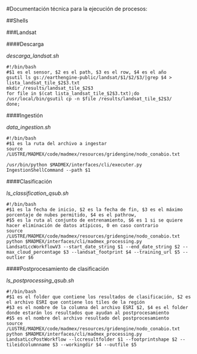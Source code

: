 #Documentación técnica para la ejecución de procesos:

##Shells

###Landsat

####Descarga

*descarga_landsat.sh*

```
#!/bin/bash
#$1 es el sensor, $2 es el path, $3 es el row, $4 es el año
gsutil ls gs://earthengine-public/landsat/$1/$2/$3/|grep $4 > lista_landsat_tile_$2$3.txt
mkdir /results/landsat_tile_$2$3
for file in $(cat lista_landsat_tile_$2$3.txt);do
/usr/local/bin/gsutil cp -n $file /results/landsat_tile_$2$3/
done;
```

####Ingestión

*data_ingestion.sh*

```
#!/bin/bash
#$1 es la ruta del archivo a ingestar
source /LUSTRE/MADMEX/code/madmex/resources/gridengine/nodo_conabio.txt

/usr/bin/python $MADMEX/interfaces/cli/executer.py IngestionShellCommand --path $1
```

####Clasificación

*ls_classification_qsub.sh*

```
#!/bin/bash
#$1 es la fecha de inicio, $2 es la fecha de fin, $3 es el máximo porcentaje de nubes permitido, $4 es el pathrow,
#$5 es la ruta al conjunto de entrenamiento, $6 es 1 si se quiere hacer eliminación de datos atípicos, 0 en caso contrario
source /LUSTRE/MADMEX/code/madmex/resources/gridengine/nodo_conabio.txt
python $MADMEX/interfaces/cli/madmex_processing.py LandsatLccWorkflowV3 --start_date_string $1 --end_date_string $2 --max_cloud_percentage $3 --landsat_footprint $4 --training_url $5 --outlier $6
```
####Postprocesamiento de clasificación

*ls_postprocessing_qsub.sh*

```
#!/bin/bash
#$1 es el folder que contiene los resultados de clasificación, $2 es el archivo ESRI que contiene los tiles de la región
#$3 es el nombre de la columna del archivo ESRI $2, $4 es el folder donde estarán los resultados que ayudan al postprocesamiento
#$5 es el nombre del archivo resultado del postprocesamiento
source /LUSTRE/MADMEX/code/madmex/resources/gridengine/nodo_conabio.txt
python $MADMEX/interfaces/cli/madmex_processing.py LandsatLccPostWorkflow --lccresultfolder $1 --footprintshape $2 --tileidcolumnname $3 --workingdir $4 --outfile $5
```


